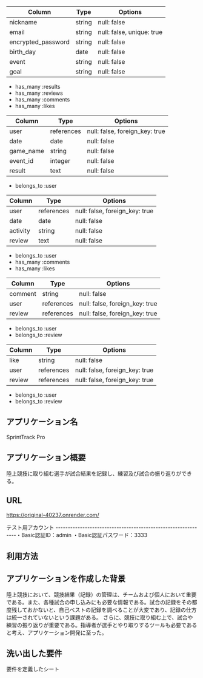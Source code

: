 <!-- usersテーブル -->
| Column              | Type    | Options     |
|---------------------|---------|-------------|
| nickname            | string  | null: false |
| email               | string  | null: false, unique: true |
| encrypted_password  | string  | null: false |
| birth_day           | date    | null: false |
| event               | string  | null: false |
| goal                | string  | null: false |

- has_many :results
- has_many :reviews
- has_many :comments
- has_many :likes

<!-- resultsテーブル -->
| Column                 | Type       | Options     |
|------------------------|------------|-------------|
| user                   | references | null: false, foreign_key: true |
| date                   | date       | null: false |
| game_name              | string     | null: false |
| event_id               | integer    | null: false |
| result                 | text       | null: false |

- belongs_to :user

<!-- reviewsテーブル -->
| Column           | Type       | Options                        |
|------------------|------------|--------------------------------|
| user             | references | null: false, foreign_key: true |
| date             | date       | null: false                    |
| activity         | string     | null: false                    |
| review           | text       | null: false                    |

- belongs_to :user
- has_many :comments
- has_many :likes

<!-- commentsテーブル -->
| Column           | Type       | Options                        |
|------------------|------------|--------------------------------|
| comment          | string     | null: false                    |
| user             | references | null: false, foreign_key: true |
| review           | references | null: false, foreign_key: true |

- belongs_to :user
- belongs_to :review

<!-- likesテーブル -->
| Column           | Type       | Options                        |
|------------------|------------|--------------------------------|
| like             | string     | null: false                    |
| user             | references | null: false, foreign_key: true |
| review           | references | null: false, foreign_key: true |

- belongs_to :user
- belongs_to :review



アプリケーション名
--------------------------------------------------------------
SprintTrack Pro

アプリケーション概要
--------------------------------------------------------------
陸上競技に取り組む選手が試合結果を記録し、練習及び試合の振り返りができる。

URL
--------------------------------------------------------------
https://original-40237.onrender.com/

テスト用アカウント
--------------------------------------------------------------・Basic認証ID：admin
・Basic認証パスワード：3333

利用方法
--------------------------------------------------------------


アプリケーションを作成した背景
--------------------------------------------------------------
陸上競技において、競技結果（記録）の管理は、チームおよび個人において重要である。また、各種試合の申し込みにも必要な情報である。試合の記録をその都度残しておかないと、自己ベストの記録を調べることが大変であり、記録の仕方は統一されていないという課題がある。
さらに、競技に取り組む上で、試合や練習の振り返りが重要である。指導者が選手とやり取りするツールも必要であると考え、アプリケーション開発に至った。

洗い出した要件
--------------------------------------------------------------
要件を定義したシート

